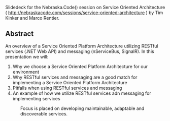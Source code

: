 Slidedeck for the Nebraska.Code() session on Service Oriented Architecture ( http://nebraskacode.com/sessions/service-oriented-architecture ) by Tim Kinker and Marco Rentier.

<h2>Abstract</h2>
<p>An overview of a Service Oriented Platform Architecture utilizing RESTful services (.NET Web API) and messaging (nServiceBus, SignalR). In this presentation we will:
<ol><li>Why we choose a Service Oriented Platform Architecture for our environment</li>
<li>Why RESTful services and messaging are a good match for implementing a Service Oriented Platform Architecture</li>
<li>Pitfalls when using RESTful services and messaging</li>
<li>An example of how we utilize RESTful services adn messaging for implementing services</li><ol></p>
<p>Focus is placed on developing maintainable, adaptable and discoverable services.</p>
